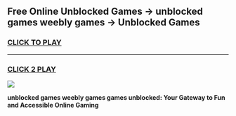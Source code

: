 
## Free Online Unblocked Games → unblocked games weebly games → Unblocked Games
<h3>
<a href="https://premium.freeplayer.one?title=unblocked_games_weebly_games&ref=21F">CLICK TO PLAY</a></h3>
<hr>

<h3>
<a href="https://premium.freeplayer.one?title=unblocked_games_weebly_games&ref=21F">CLICK 2 PLAY</a>
  
</h3>

<a href="https://premium.freeplayer.one?title=unblocked_games_weebly_games&ref=21F/"><img src="https://clearcache.store/games.png"></a>


**unblocked games weebly games games unblocked: Your Gateway to Fun and Accessible Online Gaming**
